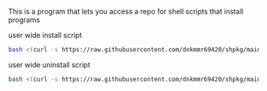 This is a program that lets you access a repo for shell scripts that install programs

user wide install script

```bash
bash <(curl -s https://raw.githubusercontent.com/dnkmmr69420/shpkg/main/user-wide-install.sh)
```
user wide uninstall script

```bash
bash <(curl -s https://raw.githubusercontent.com/dnkmmr69420/shpkg/main/user-wide-uninstall.sh)
```
